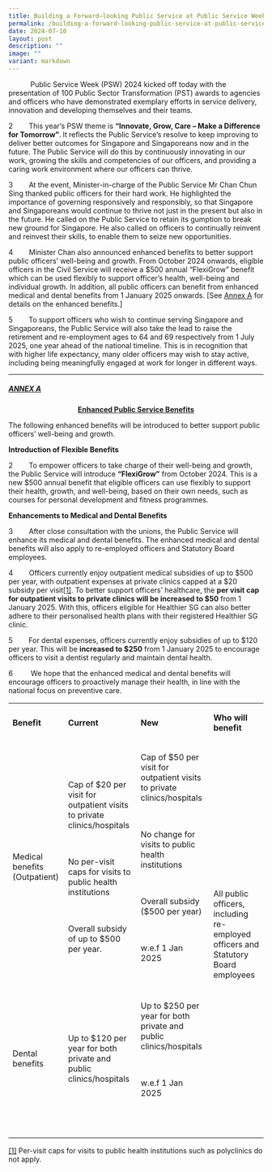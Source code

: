```yaml
---
title: Building a Forward–looking Public Service at Public Service Week 2024
permalink: /building-a-forward-looking-public-service-at-public-service-week-2024/
date: 2024-07-10
layout: post
description: ""
image: ""
variant: markdown
---
```

&nbsp;&nbsp;&nbsp;&nbsp;&nbsp;&nbsp;&nbsp;&nbsp;&nbsp;&nbsp;&nbsp;Public Service Week (PSW) 2024 kicked off today with the presentation
of 100 Public Sector Transformation (PST) awards to agencies and officers
who have demonstrated exemplary efforts in service delivery, innovation
and developing themselves and their teams.
<p></p>
<p>2&nbsp;&nbsp;&nbsp;&nbsp;&nbsp;&nbsp;&nbsp; This year’s PSW theme is <strong>“Innovate, Grow, Care – Make a Difference for Tomorrow”</strong>.<strong> </strong>It<strong> </strong>reflects
the Public Service’s resolve to keep improving to deliver better outcomes
for Singapore and Singaporeans now and in the future. The Public Service
will do this by continuously innovating in our work, growing the skills
and competencies of our officers, and providing a caring work environment
where our officers can thrive.</p>
<p>3&nbsp;&nbsp;&nbsp;&nbsp;&nbsp;&nbsp;&nbsp; At the event, Minister-in-charge
of the Public Service Mr Chan Chun Sing thanked public officers for their
hard work. He highlighted the importance of governing responsively and
responsibly, so that Singapore and Singaporeans would continue to thrive
not just in the present but also in the future. He called on the Public
Service to retain its gumption to break new ground for Singapore. He also
called on officers to continually reinvent and reinvest their skills, to
enable them to seize new opportunities.</p>
<p>4&nbsp;&nbsp;&nbsp;&nbsp;&nbsp;&nbsp;&nbsp; Minister Chan also announced
enhanced benefits to better support public officers’ well-being and growth.
From October 2024 onwards, eligible officers in the Civil Service will
receive a $500 annual “FlexiGrow” benefit which can be used flexibly to
support officer’s health, well-being and individual growth. In addition,
all public officers can benefit from enhanced medical and dental benefits
from 1 January 2025 onwards. [See <u>Annex A</u> for details on the enhanced
benefits.]</p>
<p>5&nbsp;&nbsp;&nbsp;&nbsp;&nbsp;&nbsp;&nbsp; To support officers who wish
to continue serving Singapore and Singaporeans, the Public Service will
also take the lead to raise the retirement and re-employment ages to 64
and 69 respectively from 1 July 2025, one year ahead of the national timeline.
This is in recognition that with higher life expectancy, many older officers
may wish to stay active, including being meaningfully engaged at work for
longer in different ways.</p>

<p></p>
<p></p>
<p></p>
<p></p>
<hr>
<h5><strong><u>ANNEX A</u></strong></h5>
        
<center><b><u>Enhanced Public Service Benefits</u></b></center>

The following enhanced benefits will be introduced to better support public officers’ well-being and growth.

**Introduction of Flexible Benefits**

2&nbsp;&nbsp;&nbsp;&nbsp;&nbsp;&nbsp;&nbsp; To empower officers to take charge of their well-being and growth, the Public Service will introduce **“FlexiGrow”** from October 2024. This is a new $500 annual benefit that eligible officers can use flexibly to support their health, growth, and well-being, based on their own needs, such as courses for personal development and fitness programmes.

**Enhancements to Medical and Dental Benefits**

3&nbsp;&nbsp;&nbsp;&nbsp;&nbsp;&nbsp;&nbsp; After close consultation with the unions, the Public Service will enhance its medical and dental benefits. The enhanced medical and dental benefits will also apply to re-employed officers and Statutory Board employees.

4&nbsp;&nbsp;&nbsp;&nbsp;&nbsp;&nbsp;&nbsp; Officers currently enjoy outpatient medical subsidies of up to $500 per year, with outpatient expenses at private clinics capped at a $20 subsidy per visit[\[1\]](#_ftn1). To better support officers’ healthcare, the **per visit cap for outpatient visits to private clinics will be increased to $50** from 1 January 2025. With this, officers eligible for Healthier SG can also better adhere to their personalised health plans with their registered Healthier SG clinic.

5&nbsp;&nbsp;&nbsp;&nbsp;&nbsp;&nbsp;&nbsp; For dental expenses, officers currently enjoy subsidies of up to $120 per year. This will be **increased to $250** from 1 January 2025 to encourage officers to visit a dentist regularly and maintain dental health.

6 &nbsp;&nbsp;&nbsp;&nbsp;&nbsp;&nbsp; &nbsp;We hope that the enhanced medical and dental benefits will encourage officers to proactively manage their health, in line with the national focus on preventive care.

<p></p>
<p></p>
<table data-pm-slice="1 1 []" style="minWidth: 100px"><colgroup><col><col><col><col></colgroup><tbody><tr><td rowspan="1" colspan="1"><p><strong>Benefit</strong></p></td><td rowspan="1" colspan="1"><p><strong>Current</strong></p></td><td rowspan="1" colspan="1"><p><strong>New</strong></p></td><td rowspan="1" colspan="1"><p><strong>Who will benefit</strong></p></td></tr><tr><td rowspan="1" colspan="1"><p>Medical benefits (Outpatient)</p></td><td rowspan="1" colspan="1"><p>Cap of $20 per visit for outpatient visits to private clinics/hospitals</p><p>&nbsp;</p><p>No per-visit caps for visits to public health institutions</p><p>&nbsp;</p><p>Overall subsidy of up to $500 per year.</p></td><td rowspan="1" colspan="1"><p>Cap of $50 per visit for outpatient visits to private clinics/hospitals</p><p>&nbsp;</p><p>No change for visits to public health institutions</p><p>&nbsp;</p><p>Overall subsidy ($500 per year)</p><p>&nbsp;</p><p>w.e.f 1 Jan 2025</p><p>&nbsp;</p></td><td rowspan="2" colspan="1"><p>All public officers, including re-employed officers and Statutory Board employees</p></td></tr><tr><td rowspan="1" colspan="1"><p>Dental benefits</p></td><td rowspan="1" colspan="1"><p>Up to $120 per year for both private and public clinics/hospitals</p></td><td rowspan="1" colspan="1"><p>Up to $250 per year for both private and public clinics/hospitals</p><p>&nbsp;</p><p>w.e.f 1 Jan 2025</p><p>&nbsp;</p></td></tr><tr><td rowspan="1" colspan="1"><p></p></td><td rowspan="1" colspan="1"><p></p></td><td rowspan="1" colspan="1"><p></p></td><td rowspan="1" colspan="1"><p></p></td></tr></tbody></table>





	
<p></p>
<p></p>
<p></p>



[\[1\]](#_ftnref1) Per-visit caps for visits to public health institutions such as polyclinics do not apply.
<p>&nbsp;</p>
